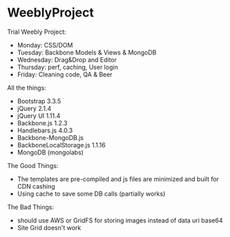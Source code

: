 # WeeblyProject
Trial Weebly Project:

- Monday:  CSS/DOM
- Tuesday: Backbone Models & Views & MongoDB
- Wednesday: Drag&Drop and Editor
- Thursday: perf, caching, User login
- Friday: Cleaning code, QA & Beer


All the things:

- Bootstrap 3.3.5
- jQuery 2.1.4
- jQuery UI 1.11.4
- Backbone.js 1.2.3
- Handlebars.js 4.0.3
- Backbone-MongoDB.js
- BackboneLocalStorage.js 1.1.16
- MongoDB (mongolabs)


The Good Things:

- The templates are pre-compiled and js files are minimized and built for CDN cashing
- Using cache to save some DB calls (partially works)

The Bad Things:

- should use AWS or GridFS for storing images instead of data uri base64
- Site Grid doesn't work
